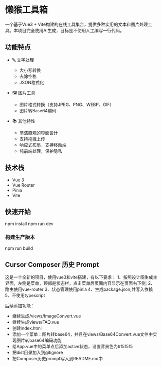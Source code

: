 # 懒猴工具箱

一个基于Vue3 + Vite构建的在线工具集合，提供多种实用的文本和图片处理工具。本项目完全使用AI生成，目标是不使用人工编写一行代码。 

## 功能特点

- 🔤 文字处理
  - 大小写转换
  - 去除空格
  - JSON格式化

- 🖼️ 图片工具
  - 图片格式转换（支持JPEG、PNG、WEBP、GIF）
  - 图片转Base64编码

- 📚 其他特性
  - 简洁直观的界面设计
  - 支持拖拽上传
  - 响应式布局，支持移动端
  - 纯前端处理，保护隐私

## 技术栈

- Vue 3
- Vue Router
- Pinia
- Vite

## 快速开始
npm install
npm run dev


### 构建生产版本
npm run build



## Cursor Composer 历史 Prompt

这是一个全新的项目，使用vue3和vite搭建，有以下要求：
1、按照设计图生成主界面，左侧是菜单，顶部是状态栏，点击菜单后页面内容显示在页面右下侧;
2、路由使用vue-router
3、状态管理使用pinia
4、生成package.json,并写入依赖
5、不使用typescript

后续添加功能：

- 继续生成/views/ImageConvert.vue
- 继续生成views/FAQ.vue
- 创建index.html
- 添加一个菜单：图片转base64，并且在views/Base64Convert.vue文件中实现图片转base64编码功能
- 给App.vue中的菜单点后添加active状态，设置背景色为#f5f5f5
- 把dist目录加入到gitignore
- 把Composer历史prompt写入到README.md中